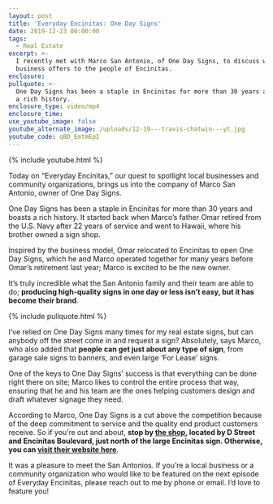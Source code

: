 ```yaml
---
layout: post
title: 'Everyday Encinitas: One Day Signs'
date: 2019-12-23 00:00:00
tags:
  - Real Estate
excerpt: >-
  I recently met with Marco San Antonio, of One Day Signs, to discuss what his
  business offers to the people of Encinitas.
enclosure:
pullquote: >-
  One Day Signs has been a staple in Encinitas for more than 30 years and boasts
  a rich history.
enclosure_type: video/mp4
enclosure_time:
use_youtube_image: false
youtube_alternate_image: /uploads/12-19---travis-chatwin---yt.jpg
youtube_code: qBD_EmtmEpI
---
```


{% include youtube.html %}

Today on “Everyday Encinitas,” our quest to spotlight local businesses and community organizations, brings us into the company of Marco San Antonio, owner of One Day Signs.

One Day Signs has been a staple in Encinitas for more than 30 years and boasts a rich history. It started back when Marco’s father Omar retired from the U.S. Navy after 22 years of service and went to Hawaii, where his brother owned a sign shop.

Inspired by the business model, Omar relocated to Encinitas to open One Day Signs, which he and Marco operated together for many years before Omar’s retirement last year; Marco is excited to be the new owner.

It’s truly incredible what the San Antonio family and their team are able to do; **producing high-quality signs in one day or less isn’t easy, but it has become their brand**.

{% include pullquote.html %}

I’ve relied on One Day Signs many times for my real estate signs, but can anybody off the street come in and request a sign? Absolutely, says Marco, who also added that **people can get just about any type of sign**, from garage sale signs to banners, and even large ‘For Lease’ signs.

One of the keys to One Day Signs’ success is that everything can be done right there on site; Marco likes to control the entire process that way, ensuring that he and his team are the ones helping customers design and draft whatever signage they need.

According to Marco, One Day Signs is a cut above the competition because of the deep commitment to service and the quality end product customers receive. So if you’re out and about, **stop by <u><a target="_blank" href="https://goo.gl/maps/iqW5B18qnCgYYpV2A">the shop</a></u>, located by D Street and Encinitas Boulevard, just north of the large Encinitas sign. Otherwise, you can <u><a target="_blank" href="http://www.onedaysignsencinitas.com/">visit their website here</a></u>**.

It was a pleasure to meet the San Antonios. If you’re a local business or a community organization who would like to be featured on the next episode of Everyday Encinitas, please reach out to me by phone or email. I’d love to feature you\!